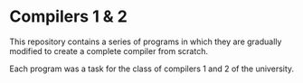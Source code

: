 # Compilers 1 & 2

This repository contains a series of programs in which they are gradually modified to create a complete compiler from scratch.

Each program was a task for the class of compilers 1 and 2 of the university.
